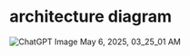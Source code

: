 # architecture diagram
![ChatGPT Image May 6, 2025, 03_25_01 AM](https://github.com/user-attachments/assets/a28f1712-6bb4-41c3-b8a8-85d5b4a66397)

